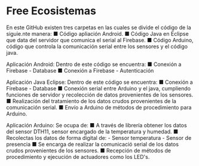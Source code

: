 # Free Ecosistemas
En este GitHub existen tres carpetas en las cuales se divide el código de la siguie.nte manera:
 ■ Código apliación Android.
 ■ Código Java en Eclipse que data del servidor que comunica el serial al Firebase.
 ■ Código Arduino, código que controla la comunicación serial entre los sensores y el código java.
 
Aplicación Android:
  Dentro de este código se encuentra:
    ■ Conexión a Firebase - Database
    ■ Conexión a Firebase - Autenticación 
    
Aplicación Java Eclipse:
  Dentro de este código se encuentra:
    ■ Conexión a Firebase - Database
    ■ Conexión serial entre Arduino y el java, cumpliendo funciones de servidor y recolección de datos provenientes de los sensores.
    ■ Realización del tratamiento de los datos crudos provenientes de la comunicación serial.
    ■ Envío a Arduino de métodos de procedimiento para Arduino.
    
Aplicación Arduino:
  Se ocupa de:
    ■ A través de librería obtener los datos del sensor DTH11, sensor encargado de la temperatura y humedad.
    ■ Recolectas los datos de forma digital de:
      - Sensor temperatura
      - Sensor de presencia
    ■ Se encarga de realizar la comunicació serial de los datos crudos provenientes de los sensores.
    ■ Recepción de métodos de procedimiento y ejecución de actuadores como los LED's.
